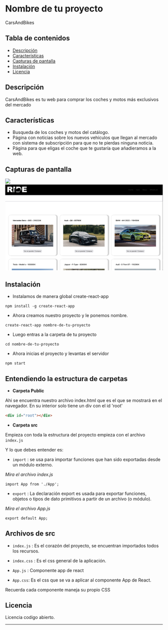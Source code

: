 # Nombre de tu proyecto

CarsAndBikes

## Tabla de contenidos

- [Descripción](#descripción)
- [Características](#características)
- [Capturas de pantalla](#capturas-de-pantalla)
- [Instalación](#instalación)
- [Licencia](#licencia)

## Descripción

CarsAndBikes es tu web para comprar los coches y motos más exclusivos del mercado

## Características

- Busqueda de los coches y motos del catálogo.
- Página con noticias sobre los nuevos vehículos que llegan al mercado con sistema de subscripción para que no te pierdas ninguna noticia.
- Página para que eligas el coche que te gustaría que añadieramos a la web.

## Capturas de pantalla

![](public/assets/Home.png)
![](public/assets/Cars.png)

## Instalación

- Instalamos de manera global create-react-app

```
npm install -g create-react-app
```

- Ahora creamos nuestro proyecto y le ponemos nombre.

```
create-react-app nombre-de-tu-proyecto
```

- Luego entras a la carpeta de tu proyecto

```
cd nombre-de-tu-proyecto
```

- Ahora inicias el proyecto y levantas el servidor

```
npm start
```

## Entendiendo la estructura de carpetas


- **Carpeta Public**

Ahi se encuentra nuestro archivo index.html que es el que se mostrará en el navegador.
En su interior solo tiene un div con el id 'root'

```html
<div id="root"></div>
```


- **Carpeta src**

Empieza con toda la estructura del proyecto
empieza con el archivo `index.js`


Y lo que debes entender es:

- `import` : se usa para importar funciones que han sido exportadas desde un módulo externo.


*Mira el archivo index.js*

```code en el archivo index.js
import App from './App';
```


- `export` : La declaración export es usada para exportar funciones, objetos o tipos de dato primitivos a partir de un archivo (o módulo). 

*Mira el archivo App.js*

```code
export default App;

```

## Archivos de src

- `index.js` : Es el corazón del proyecto, se encuentran importados todos los recursos.

- `index.css` : Es el css general de la aplicación.

- `App.js` : Componente app de react

- `App.css`: Es el css que se va a aplicar al componente App de React.

Recuerda cada componente maneja su propio CSS

## Licencia

Licencia codigo abierto.

---

